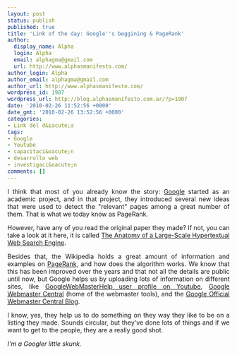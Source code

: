 ```yaml
---
layout: post
status: publish
published: true
title: 'Link of the day: Google''s beggining & PageRank'
author:
  display_name: Alpha
  login: Alpha
  email: alphagma@gmail.com
  url: http://www.alphasmanifesto.com/
author_login: Alpha
author_email: alphagma@gmail.com
author_url: http://www.alphasmanifesto.com/
wordpress_id: 1907
wordpress_url: http://blog.alphasmanifesto.com.ar/?p=1907
date: '2010-02-26 11:52:56 +0000'
date_gmt: '2010-02-26 13:52:56 +0000'
categories:
- Link del d&iacute;a
tags:
- Google
- Youtube
- capacitaci&oacute;n
- desarrollo web
- investigaci&oacute;n
comments: []
---
```

<p style="text-align: justify;">I think that most of you already know the story: <a href="http://www.google.com">Google</a> started as an academic project, and in that project, they introduced several new ideas that were used to detect the "relevant" pages among a great number of them. That is what we today know as PageRank.</p>
<p style="text-align: justify;">However, have any of you read the original paper they made? If not, you can take a look at it here, it is called <a href="http://infolab.stanford.edu/~backrub/google.html">The Anatomy of a Large-Scale Hypertextual Web Search Engine</a>.</p>
<p style="text-align: justify;">Besides that, the Wikipedia holds a great amount of information and examples on <a href="http://en.wikipedia.org/wiki/PageRank">PageRank</a>, and how does the algorithm works. We know that this has been improved over the years and that not all the details are public until now, but Google helps us by uploading lots of information on different sites, like <a href="http://www.youtube.com/profile?user=GoogleWebmasterHelp">GoogleWebMasterHelp user profile on Youtube</a>, <a href="http://www.google.com/webmasters/">Google Webmaster Central</a> (home of the webmaster tools), and the <a href="http://googlewebmastercentral.blogspot.com/">Google Official Webmaster Central Blog</a>.</p>
<p style="text-align: justify;">I know, yes, they help us to do something on they way they like to be on a listing they made. Sounds circular, but they've done lots of things and if we want to get to the people, they are a really good shot.</p>
<p style="text-align: justify;"><em>I'm a Googler little skunk.</em></p>
